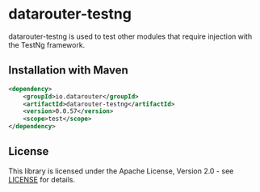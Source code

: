 # datarouter-testng

datarouter-testng is used to test other modules that require injection with the TestNg framework.

## Installation with Maven

```xml
<dependency>
	<groupId>io.datarouter</groupId>
	<artifactId>datarouter-testng</artifactId>
	<version>0.0.57</version>
	<scope>test</scope>
</dependency>
```

## License

This library is licensed under the Apache License, Version 2.0 - see [LICENSE](../LICENSE) for details.
